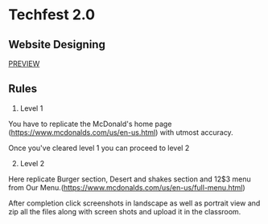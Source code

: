 # Techfest 2.0

## Website Designing

[PREVIEW](https://raw.githack.com/pexeixv/techfest2.0/main/index.html)

## Rules

1. Level 1

  You have to replicate the McDonald's home page (https://www.mcdonalds.com/us/en-us.html) with utmost accuracy.

  Once you've cleared level 1 you can proceed to level 2

2. Level 2

  Here replicate Burger section, Desert and shakes section and $1$2$3 menu from Our Menu.(https://www.mcdonalds.com/us/en-us/full-menu.html)

  After completion click screenshots in landscape as well as portrait view and zip all the files along with screen shots and upload it in the classroom.
